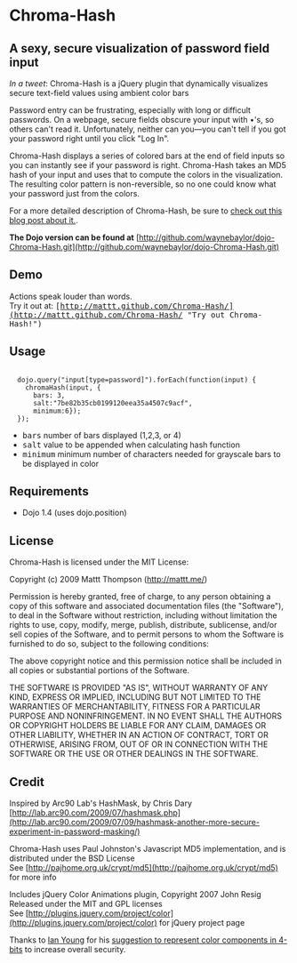 Chroma-Hash
===========

## A sexy, secure visualization of password field input

*In a tweet*: Chroma-Hash is a jQuery plugin that dynamically visualizes secure text-field values using ambient color bars

Password entry can be frustrating, especially with long or difficult passwords. On a webpage, secure fields obscure your input with •'s, so others can't read it. Unfortunately, neither can you—you can't tell if you got your password right until you click "Log In". 

Chroma-Hash displays a series of colored bars at the end of field inputs so you can instantly see if your password is right. Chroma-Hash takes an MD5 hash of your input and uses that to compute the colors in the visualization. The resulting color pattern is non-reversible, so no one could know what your password just from the colors.

For a more detailed description of Chroma-Hash, be sure to [check out this blog post about it.](http://mattt.me/2009/11/chroma-hash-revisited/).

**The Dojo version can be found at** [http://github.com/waynebaylor/dojo-Chroma-Hash.git](http://github.com/waynebaylor/dojo-Chroma-Hash.git)

## Demo

Actions speak louder than words.  
Try it out at: <tt>[http://mattt.github.com/Chroma-Hash/](http://mattt.github.com/Chroma-Hash/ "Try out Chroma-Hash!")</tt>

## Usage

<code>
  dojo.query("input[type=password]").forEach(function(input) {
    chromaHash(input, {
      bars: 3, 
      salt:"7be82b35cb0199120eea35a4507c9acf", 
      minimum:6});
  });
</code>

- <tt>bars</tt> number of bars displayed (1,2,3, or 4)
- <tt>salt</tt> value to be appended when calculating hash function
- <tt>minimum</tt> minimum number of characters needed for grayscale bars to be displayed in color

## Requirements

- Dojo 1.4 (uses dojo.position)

## License

Chroma-Hash is licensed under the MIT License:

  Copyright (c) 2009 Mattt Thompson (http://mattt.me/)

  Permission is hereby granted, free of charge, to any person obtaining a copy
  of this software and associated documentation files (the "Software"), to deal
  in the Software without restriction, including without limitation the rights
  to use, copy, modify, merge, publish, distribute, sublicense, and/or sell
  copies of the Software, and to permit persons to whom the Software is
  furnished to do so, subject to the following conditions:

  The above copyright notice and this permission notice shall be included in
  all copies or substantial portions of the Software.

  THE SOFTWARE IS PROVIDED "AS IS", WITHOUT WARRANTY OF ANY KIND, EXPRESS OR
  IMPLIED, INCLUDING BUT NOT LIMITED TO THE WARRANTIES OF MERCHANTABILITY,
  FITNESS FOR A PARTICULAR PURPOSE AND NONINFRINGEMENT. IN NO EVENT SHALL THE
  AUTHORS OR COPYRIGHT HOLDERS BE LIABLE FOR ANY CLAIM, DAMAGES OR OTHER
  LIABILITY, WHETHER IN AN ACTION OF CONTRACT, TORT OR OTHERWISE, ARISING FROM,
  OUT OF OR IN CONNECTION WITH THE SOFTWARE OR THE USE OR OTHER DEALINGS IN
  THE SOFTWARE.
  
## Credit


Inspired by Arc90 Lab's HashMask, by Chris Dary
[http://lab.arc90.com/2009/07/hashmask.php](http://lab.arc90.com/2009/07/09/hashmask-another-more-secure-experiment-in-password-masking/)

Chroma-Hash uses Paul Johnston's Javascript MD5 implementation, and is distributed under the BSD License  
See [http://pajhome.org.uk/crypt/md5](http://pajhome.org.uk/crypt/md5) for more info

Includes jQuery Color Animations plugin, Copyright 2007 John Resig Released under the MIT and GPL licenses  
See [http://plugins.jquery.com/project/color](http://plugins.jquery.com/project/color) for jQuery project page

Thanks to [Ian Young](http://www.iangreenleaf.com/) for his [suggestion to represent color components in 4-bits](http://blog.iangreenleaf.com/2009/08/making-chroma-hash-less-leaky.html) to increase overall security.
